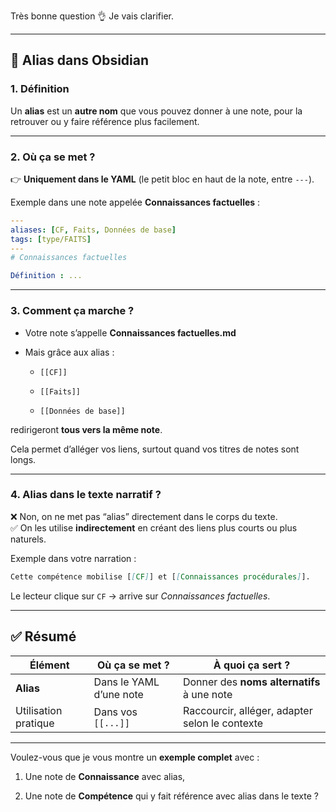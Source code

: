 
Très bonne question 👌 Je vais clarifier.

---

## 🧩 **Alias dans Obsidian**

### 1. Définition

Un **alias** est un **autre nom** que vous pouvez donner à une note, pour la retrouver ou y faire référence plus facilement.

---

### 2. Où ça se met ?

👉 **Uniquement dans le YAML** (le petit bloc en haut de la note, entre `---`).

Exemple dans une note appelée **Connaissances factuelles** :

```yaml
---
aliases: [CF, Faits, Données de base]
tags: [type/FAITS]
---
# Connaissances factuelles

Définition : ...
```

---

### 3. Comment ça marche ?

- Votre note s’appelle **Connaissances factuelles.md**
    
- Mais grâce aux alias :
    
    - `[[CF]]`
        
    - `[[Faits]]`
        
    - `[[Données de base]]`
        

redirigeront **tous vers la même note**.

Cela permet d’alléger vos liens, surtout quand vos titres de notes sont longs.

---

### 4. Alias dans le texte narratif ?

❌ Non, on ne met pas “alias” directement dans le corps du texte.  
✅ On les utilise **indirectement** en créant des liens plus courts ou plus naturels.

Exemple dans votre narration :

```markdown
Cette compétence mobilise [[CF]] et [[Connaissances procédurales]].
```

Le lecteur clique sur `CF` → arrive sur _Connaissances factuelles_.

---

## ✅ Résumé

|Élément|Où ça se met ?|À quoi ça sert ?|
|---|---|---|
|**Alias**|Dans le YAML d’une note|Donner des **noms alternatifs** à une note|
|Utilisation pratique|Dans vos `[[...]]`|Raccourcir, alléger, adapter selon le contexte|

---

Voulez-vous que je vous montre un **exemple complet** avec :

1. Une note de **Connaissance** avec alias,
    
2. Une note de **Compétence** qui y fait référence avec alias dans le texte ?